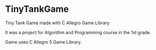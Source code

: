 # TinyTankGame
Tiny Tank Game made with C Allegro Game Library

It was a project for Algorithm and Programming course in the 1st grade.

Game uses C Allegro 5 Game Library.
